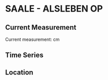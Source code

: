 # SAALE - ALSLEBEN OP

## Current Measurement

Current measurement: <Value topic="rivers/pegel-online/SAALE/ALSLEBEN_OP/measurementValue"/> cm

## Time Series

<TimeSeries topic="rivers/pegel-online/SAALE/ALSLEBEN_OP/measurementValue" period="week" />

## Location

<WorldMap>
  <Marker lat="51.70638004340615" lon="11.679214205831704" labelTopic="rivers/pegel-online/SAALE/ALSLEBEN_OP" />
</WorldMap>
